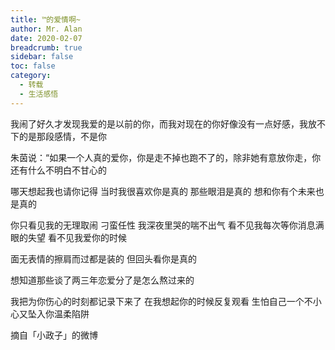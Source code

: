 ```yaml
---
title: ™的爱情啊~
author: Mr. Alan
date: 2020-02-07
breadcrumb: true
sidebar: false
toc: false
category:
  - 转载
  - 生活感悟
---
```

我闹了好久才发现我爱的是以前的你，而我对现在的你好像没有一点好感，我放不下的是那段感情，不是你

朱茵说：“如果一个人真的爱你，你是走不掉也跑不了的，除非她有意放你走，你还有什么不明白不甘心的

哪天想起我也请你记得  当时我很喜欢你是真的  那些眼泪是真的  想和你有个未来也是真的

你只看见我的无理取闹 刁蛮任性 我深夜里哭的喘不出气 看不见我每次等你消息满眼的失望 看不见我爱你的时候

面无表情的擦肩而过都是装的  但回头看你是真的

想知道那些谈了两三年恋爱分了是怎么熬过来的

我把为你伤心的时刻都记录下来了 在我想起你的时候反复观看 生怕自己一个不小心又坠入你温柔陷阱

摘自「小政子」的微博
